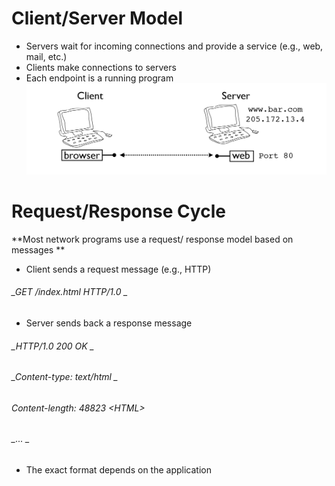 # Client/Server Model

* Servers wait for incoming connections and provide a service \(e.g., web, mail, etc.\) 
* Clients make connections to servers
* Each endpoint is a running program![](/assets/client_server.PNG)

# Request/Response Cycle

**Most network programs use a request/ response model based on messages **

* Client sends a request message \(e.g., HTTP\)

###### _GET /index.html HTTP/1.0 _

* Server sends back a response message

###### _HTTP/1.0 200 OK _

###### _Content-type: text/html _

###### _Content-length: 48823 &lt;HTML&gt;_

###### _... _

* The exact format depends on the application



